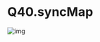 # Q40.syncMap

![img](https://1-1301062785.cos.ap-shanghai.myqcloud.com/202412/28/137beb2f1152.png)

